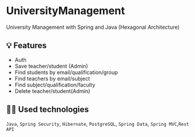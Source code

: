 # UniversityManagement
University Management with Spring and Java (Hexagonal Architecture)

## 💡 Features
- Auth
- Save teacher/student (Admin)
- Find students by email/qualification/group
- Find teachers by email/subject
- Find subject/qualification/faculty
- Delete teacher/student(Admin)

## 👨‍💻 Used technologies
`Java`, `Spring Security`, `Hibernate`, `PostgreSQL`, `Spring Data`, `Spring MVC`,`Rest API` 


